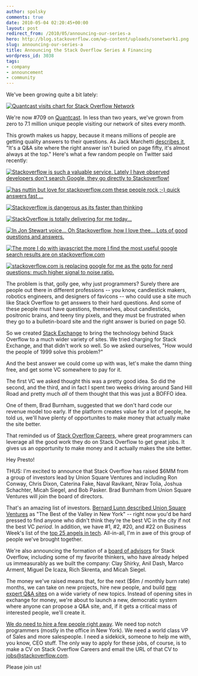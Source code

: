```yaml
---
author: spolsky
comments: true
date: 2010-05-04 02:20:45+00:00
layout: post
redirect_from: /2010/05/announcing-our-series-a
hero: http://blog.stackoverflow.com/wp-content/uploads/sonetwork1.png
slug: announcing-our-series-a
title: Announcing the Stack Overflow Series A Financing
wordpress_id: 3038
tags:
- company
- announcement
- community
---
```


We've been growing quite a bit lately:




[![Quantcast visits chart for Stack Overflow Network](http://blog.stackoverflow.com/wp-content/uploads/sonetwork1.png)](http://www.quantcast.com/p-c1rF4kxgLUzNc)



We're now #709 on [Quantcast](http://www.quantcast.com/p-c1rF4kxgLUzNc). In less than two years, we've grown from zero to 7.1 million unique people visiting our network of sites every month.

This growth makes us happy, because it means millions of people are getting quality answers to their questions. As Jack Marchetti [describes it](http://meta.stackexchange.com/questions/5947/how-to-describe-stackexchange), "It's a Q&A site where the right answer isn't buried on page fifty, it's almost always at the top." Here's what a few random people on Twitter said recently:




[![Stackoverflow is such a valuable service. Lately I have observed developers don't search Google, they go directly to Stackoverflow!](http://blog.stackoverflow.com/wp-content/uploads/11.png)](http://twitter.com/brij/status/13135372978)






[![has nuttin but love for stackoverflow.com these people rock ;-) quick answers fast ...](http://blog.stackoverflow.com/wp-content/uploads/21.png)](http://twitter.com/bonafide13/status/12155406029)






[![Stackoverflow is dangerous as its faster than thinking](http://blog.stackoverflow.com/wp-content/uploads/31.png)](http://twitter.com/wesbos/status/12921506634)







[![StackOverflow is totally delivering for me today...](http://blog.stackoverflow.com/wp-content/uploads/41.png)](http://twitter.com/timpoindexter/statuses/13330289112)







[![In Jon Stewart voice... Oh Stackoverflow, how I love thee... Lots of good questions and answers.](http://blog.stackoverflow.com/wp-content/uploads/51.png)](http://twitter.com/menevets/statuses/13322141887)







[![The more I do with javascript the more I find the most useful google search results are on stackoverflow.com](http://blog.stackoverflow.com/wp-content/uploads/61.png)](http://twitter.com/waiting4thebeat/statuses/13315532193)







[![stackoverflow.com is replacing google for me as the goto for nerd questions: much higher signal to noise ratio.](http://blog.stackoverflow.com/wp-content/uploads/71.png)](http://twitter.com/angilly/status/12105183446)




The problem is that, golly gee, why just programmers? Surely there are people out there in different professions -- you know, candlestick makers, robotics engineers, and designers of favicons -- who could use a site much like Stack Overflow to get answers to their hard questions. And some of these people must have questions, themselves, about candlesticks, positronic brains, and teeny tiny pixels, and they must be frustrated when they go to a bulletin-board site and the right answer is buried on page 50.

So we created [Stack Exchange](http://stackexchange.com) to bring the technology behind Stack Overflow to a much wider variety of sites. We tried charging for Stack Exchange, and that didn't work so well. So we asked ourselves, "How would the people of 1999 solve this problem?"

And the best answer we could come up with was, let's make the damn thing free, and get some VC somewhere to pay for it.

The first VC we asked thought this was a pretty good idea. So did the second, and the third, and in fact I spent two weeks driving around Sand Hill Road and pretty much _all_ of them thought that this was just a BOFFO idea.

One of them, Brad Burnham, suggested that we don't hard code our revenue model too early. If the platform creates value for a lot of people, he told us, we'll have plenty of opportunites to make money that actually make the site better.

That reminded us of [Stack Overflow Careers](http://careers.stackoverflow.com/), where great programmers can leverage all the good work they do on Stack Overflow to get great jobs. It gives us an opportunity to make money and it actually makes the site better.

Hey Presto!

THUS: I'm excited to announce that Stack Overflow has raised $6MM from a group of investors lead by Union Square Ventures and including Ron Conway, Chris Dixon, Caterina Fake, Naval Ravikant, Nirav Tolia, Joshua Schachter, Micah Siegel, and Bob Pasker. Brad Burnham from Union Square Ventures will join the board of directors.

That's an amazing list of investors. [Bernard Lunn described Union Square Ventures](http://www.readwriteweb.com/start/2009/04/union-square-ventures-best-of-valley-in-new-york-rws-interview.php) as "The Best of the Valley in New York" -- right now you'd be hard pressed to find anyone who didn't think they're the best VC in the city if not the best VC _period_. In addition, we have #1, #2, #20, and #22 on Business Week's list of the [top 25 angels in tech](http://bwnt.businessweek.com/interactive_reports/future_of_tech_2010/). All-in-all, I'm in awe of this group of people we've brought together.

We're also announcing the formation of a [board of advisors](http://stackoverflow.com/about/management#advisors) for Stack Overflow, including some of my favorite thinkers, who have already helped us immeasurably as we built the company: Clay Shirky, Anil Dash, Marco Arment, Miguel De Icaza, Rich Skrenta, and Micah Siegel.

The money we've raised means that, for the next ($6m / monthly burn rate) months, we can take on new projects, hire new people, and build [new expert Q&A sites](http://blog.stackexchange.com/post/518474918/stack-exchange-2-0) on a wide variety of new topics. Instead of opening sites in exchange for money, we're about to launch a new, democratic system where anyone can propose a Q&A site, and, if it gets a critical mass of interested people, we'll create it.

[We do need to hire a few people right away](http://stackoverflow.com/about/hiring). We need top notch programmers (mostly in the office in New York). We need a world class VP of Sales and more salespeople. I need a sidekick, someone to help me with, you know, CEO stuff. The only way to apply for these jobs, of course, is to make a CV on Stack Overflow Careers and email the URL of that CV to [jobs@stackoverflow.com](mailto:jobs@stackoverflow.com).

Please join us!
